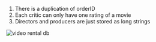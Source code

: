 1. There is a duplication of orderID 
2. Each critic can only have one rating of a movie
3. Directors and producers are just stored as long strings


![video rental db](https://github.com/masondarcy/4312Project/diagrams/videorental_er_diagram.png?raw=true "Title")
